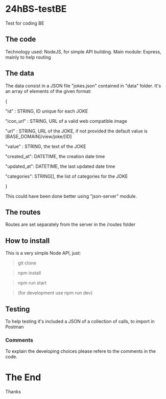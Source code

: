 # 24hBS-testBE
Test for coding BE

## The code
Technology used: NodeJS, for simple API building.
Main module: Express, mainly to help routing

## The data
The data consist in a JSON file "jokes.json" contained in "data" folder. 
It's an array of elements of the given format:


{

"id" : STRING, ID unique for each JOKE

"icon_url" : STRING, URL of a valid web compatible image

"url" : STRING, URL of the JOKE, if not provided the default value is [BASE_DOMAIN]/view/joke/[ID]

"value" : STRING, the text of the JOKE

"created_at": DATETIME, the creation date time

"updated_at": DATETIME, the last updated date time

"categories": STRING[], the list of categories for the JOKE

}


This could have been done better using "json-server" module.

## The routes
Routes are set separately from the server in the /routes folder

## How to install
This is a very simple Node API, just:

>git clone

>npm install

>npm run start 

>(for development use npm run dev)

## Testing
To help testing it's included a JSON of a collection of calls, to import in Postman

### Comments
To explain the developing choices please refere to the comments in the code.

# The End
Thanks
